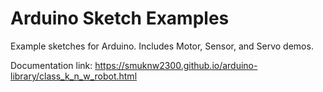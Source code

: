 # Arduino Sketch Examples

Example sketches for Arduino. Includes Motor, Sensor, and Servo demos. 

Documentation link: https://smuknw2300.github.io/arduino-library/class_k_n_w_robot.html
